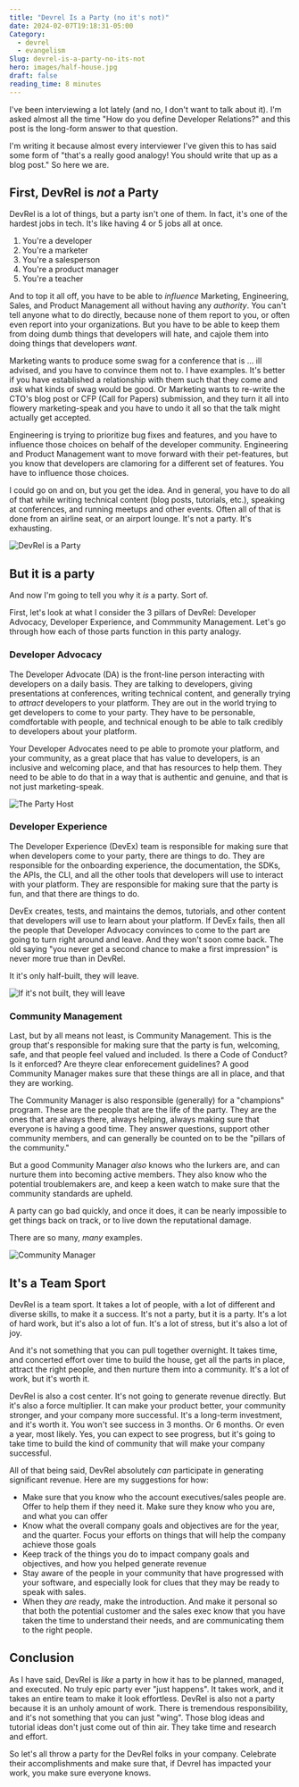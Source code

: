 ```yaml
---
title: "Devrel Is a Party (no it's not)"
date: 2024-02-07T19:18:31-05:00
Category:
  - devrel
  - evangelism
Slug: devrel-is-a-party-no-its-not
hero: images/half-house.jpg
draft: false
reading_time: 8 minutes
---
```


I've been interviewing a lot lately (and no, I don't want to talk about it). I'm asked almost all the time "How do you define Developer Relations?" and this post is the long-form answer to that question.

I'm writing it because almost every interviewer I've given this to has said some form of "that's a really good analogy! You should write that up as a blog post." So here we are.

## First, DevRel is _not_ a Party

DevRel is a lot of things, but a party isn't one of them. In fact, it's one of the hardest jobs in tech. It's like having 4 or 5 jobs all at once.
1. You're a developer
2. You're a marketer
3. You're a salesperson
4. You're a product manager
5. You're a teacher

And to top it all off, you have to be able to *influence* Marketing, Engineering, Sales, and Product Management all without having any *authority*. You can't tell anyone what to do directly, because none of them report to you, or often even report into your organizations. But you have to be able to keep them from doing dumb things that developers will hate, and cajole them into doing things that developers *want*.

Marketing wants to produce some swag for a conference that is ... ill advised, and you have to convince them not to. I have examples. It's better if you have established a relationship with them such that they come and *ask* what kinds of swag would be good. Or Marketing wants to re-write the CTO's blog post or CFP (Call for Papers) submission, and they turn it all into flowery marketing-speak and you have to undo it all so that the talk might actually get accepted.

Engineering is trying to prioritize bug fixes and features, and you have to influence those choices on behalf of the developer community. Engineering and Product Management want to move forward with their pet-features, but you know that developers are clamoring for a different set of features. You have to influence those choices.

I could go on and on, but you get the idea. And in general, you have to do all of that while writing technical content (blog posts, tutorials, etc.), speaking at conferences, and running meetups and other events. Often all of that is done from an airline seat, or an airport lounge. It's not a party. It's exhausting.

![DevRel is a Party](images/IMG_5406.png)

## But it is a party

And now I'm going to tell you why it *is* a party. Sort of.

First, let's look at what I consider the 3 pillars of DevRel: Developer Advocacy, Developer Experience, and Commmunity Management. Let's go through how each of those parts function in this party analogy.

### Developer Advocacy

The Developer Advocate (DA) is the front-line person interacting with developers on a daily basis. They are talking to developers, giving presentations at conferences, writing technical content, and generally trying to *attract* developers to your platform. They are out in the world trying to get developers to come to your party. They have to be personable, comdfortable with people, and technical enough to be able to talk credibly to developers about your platform.

Your Developer Advocates need to pe able to promote your platform, and your community, as a great place that has value to developers, is an inclusive and welcoming place, and that has resources to help them. They need to be able to do that in a way that is authentic and genuine, and that is not just marketing-speak.

![The Party Host](images/istockphoto-814293028-612x612.jpg)

### Developer Experience

The Developer Experience (DevEx) team is responsible for making sure that when developers come to your party, there are things to do. They are responsible for the onboarding experience, the documentation, the SDKs, the APIs, the CLI, and all the other tools that developers will use to interact with your platform. They are responsible for making sure that the party is fun, and that there are things to do.

DevEx creates, tests, and maintains the demos, tutorials, and other content that developers will use to learn about your platform. If DevEx fails, then all the people that Developer Advocacy convinces to come to the part are going to turn right around and leave. And they won't soon come back. The old saying "you never get a second chance to make a first impression" is never more true than in DevRel.

It it's only half-built, they will leave.

![If it's not built, they will leave](images/half-built.jpg)

### Community Management

Last, but by all means not least, is Community Management. This is the group that's responsible for making sure that the party is fun, welcoming, safe, and that people feel valued and included. Is there a Code of Conduct? Is it enforced? Are theyre clear enforecement guidelines? A good Community Manager makes sure that these things are all in place, and that they are working.

The Community Manager is also responsible (generally) for a "champions" program. These are the people that are the life of the party. They are the ones that are always there, always helping, always making sure that everyone is having a good time. They answer questions, support other community members, and can generally be counted on to be the "pillars of the community."

But a good Community Manager *also* knows who the lurkers are, and can nurture them into becoming active members. They also know who the potential troublemakers are, and keep a keen watch to make sure that the community standards are upheld.

A party can go bad quickly, and once it does, it can be nearly impossible to get things back on track, or to live down the reputational damage.

There are so many, *many* examples.

![Community Manager](images/stones.jpg)

## It's a Team Sport

DevRel is a team sport. It takes a lot of people, with a lot of different and diverse skills, to make it a success. It's not a party, but it is a party. It's a lot of hard work, but it's also a lot of fun. It's a lot of stress, but it's also a lot of joy.

And it's not something that you can pull together overnight. It takes time, and concerted effort over time to build the house, get all the parts in place, attract the right people, and then nurture them into a community. It's a lot of work, but it's worth it.

DevRel is also a cost center. It's not going to generate revenue directly. But it's also a force multiplier. It can make your product better, your community stronger, and your company more successful. It's a long-term investment, and it's worth it. You won't see success in 3 months. Or 6 months. Or even a year, most likely. Yes, you can expect to see progress, but it's going to take time to build the kind of community that will make your company successful.

All of that being said, DevRel absolutely *can* participate in generating significant revenue. Here are my suggestions for how:
- Make sure that you know who the account executives/sales people are. Offer to help them if they need it. Make sure they know who you are, and what you can offer
- Know what the overall company goals and objectives are for the year, and the quarter. Focus your efforts on things that will help the company achieve those goals
- Keep track of the things you do to impact company goals and objectives, and how you helped generate revenue
- Stay aware of the people in your community that have progressed with your software, and especially look for clues that they may be ready to speak with sales.
- When they *are* ready, make the introduction. And make it personal so that both the potential customer and the sales exec know that you have taken the time to understand their needs, and are communicating them to the right people.

## Conclusion

As I have said, DevRel is *like* a party in how it has to be planned, managed, and executed. No truly epic party ever "just happens". It takes work, and it takes an entire team to make it look effortless. DevRel is also not a party because it is an unholy amount of work. There is tremendous responsibility, and it's not something that you can just "wing". Those blog ideas and tutorial ideas don't just come out of thin air. They take time and research and effort.

So let's all throw a party for the DevRel folks in your company. Celebrate their accomplishments and make sure that, if Devrel has impacted your work, you make sure everyone knows. 